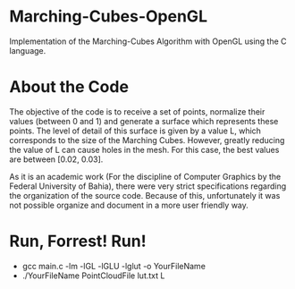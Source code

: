 # Marching-Cubes-OpenGL
Implementation of the Marching-Cubes Algorithm with OpenGL using the C language.

# About the Code
The objective of the code is to receive a set of points, normalize their values (between 0 and 1) and generate a surface
which represents these points. The level of detail of this surface is given by a value L, which corresponds to the size of the Marching Cubes. However, greatly reducing the value of L can cause holes in the mesh.
For this case, the best values are between [0.02, 0.03].

As it is an academic work (For the discipline of Computer Graphics by the Federal University of Bahia),
there were very strict specifications regarding the organization of the source code. Because of this, unfortunately it was not possible
organize and document in a more user friendly way.

# Run, Forrest! Run!
<ul>
<li> gcc main.c -lm -lGL -lGLU -lglut -o YourFileName </ li>
<li> ./YourFileName PointCloudFile lut.txt L </ li>
</ ul>
